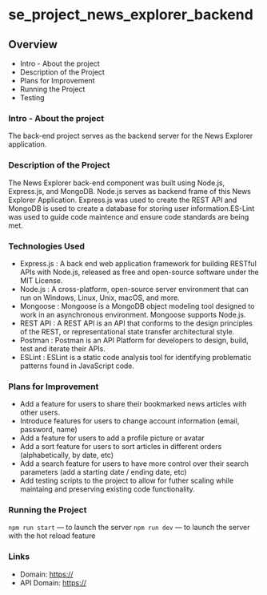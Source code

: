 # se_project_news_explorer_backend

## Overview

- Intro - About the project
- Description of the Project
- Plans for Improvement
- Running the Project
- Testing

### Intro - About the project

The back-end project serves as the backend server for the News Explorer application.

### Description of the Project

The News Explorer back-end component was built using Node.js, Express.js, and MongoDB. Node.js serves as backend frame of this News Explorer Application. Express.js was used to create the REST API and MongoDB is used to create a database for storing user information.ES-Lint was used to guide code maintence and ensure code standards are being met.

### Technologies Used

- Express.js : A back end web application framework for building RESTful APIs with Node.js, released as free and open-source software under the MIT License.
- Node.js : A cross-platform, open-source server environment that can run on Windows, Linux, Unix, macOS, and more.
- Mongoose : Mongoose is a MongoDB object modeling tool designed to work in an asynchronous environment. Mongoose supports Node.js.
- REST API : A REST API is an API that conforms to the design principles of the REST, or representational state transfer architectural style.
- Postman : Postman is an API Platform for developers to design, build, test and iterate their APIs.
- ESLint : ESLint is a static code analysis tool for identifying problematic patterns found in JavaScript code.

### Plans for Improvement

- Add a feature for users to share their bookmarked news articles with other users.
- Introduce features for users to change account information (email, password, name)
- Add a feature for users to add a profile picture or avatar
- Add a sort feature for users to sort articles in different orders (alphabetically, by date, etc)
- Add a search feature for users to have more control over their search parameters (add a starting date / ending date, etc)
- Add testing scripts to the project to allow for futher scaling while maintaing and preserving existing code functionality.

### Running the Project

`npm run start` — to launch the server
`npm run dev` — to launch the server with the hot reload feature

### Links

- Domain: [https://](https://)
- API Domain: [https://](https://)
